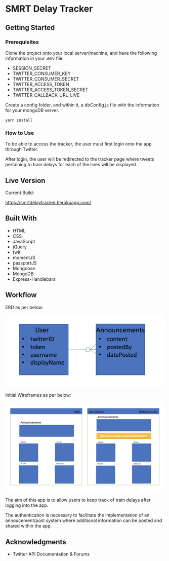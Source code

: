 # SMRT Delay Tracker

## Getting Started

### Prerequisites

Clone the project onto your local server/machine, and have the following information in your .env file:

* SESSION_SECRET
* TWITTER_CONSUMER_KEY
* TWITTER_CONSUMER_SECRET
* TWITTER_ACCESS_TOKEN
* TWITTER_ACCESS_TOKEN_SECRET
* TWITTER_CALLBACK_URL_LIVE

Create a config folder, and within it, a dbConfig.js file with the information for your mongoDB server.


```
yarn install
```

### How to Use

To be able to access the tracker, the user must first login onto the app through Twitter.

After login, the user will be redirected to the tracker page where tweets pertaining to train delays for each of the lines will be displayed.

## Live Version

Current Build:

https://smrtdelaytracker.herokuapp.com/

## Built With

* HTML
* CSS
* JavaScript
* jQuery
* twit
* momentJS
* passportJS
* Mongoose
* MongoDB
* Express-Handlebars

## Workflow

ERD as per below:

![](https://raw.githubusercontent.com/strisen/project-2/master/public/wireframes/erd.png)

Initial Wireframes as per below:

![](https://raw.githubusercontent.com/strisen/project-2/master/public/wireframes/mainframe.png)

The aim of this app is to allow users to keep track of train delays after logging into the app.

The authentication is necessary to facilitate the implementation of an annoucement/post system where additional information can be posted and shared within the app.

## Acknowledgments

* Twitter API Documentation & Forums
